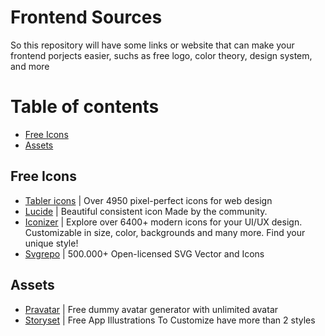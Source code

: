 # Frontend Sources

So this repository will have some links or website that can make your frontend porjects easier, suchs as free logo, color theory, design system, and more

# Table of contents
  * [Free Icons](#free-icons)
  * [Assets](#assets)

## Free Icons
  * [Tabler icons](https://tabler.io/icons) | Over 4950 pixel-perfect icons for web design
  * [Lucide](https://lucide.dev) | Beautiful consistent icon Made by the community.
  * [Iconizer](https://www.iconizer.io) | Explore over 6400+ modern icons for your UI/UX design. Customizable in size, color, backgrounds and many more. Find your unique style!
  * [Svgrepo](https://www.svgrepo.com) | 500.000+ Open-licensed SVG Vector and Icons

## Assets
  * [Pravatar](https://pravatar.cc) | Free dummy avatar generator with unlimited avatar
  * [Storyset](https://storyset.com/app) | Free App Illustrations To Customize have more than 2 styles

